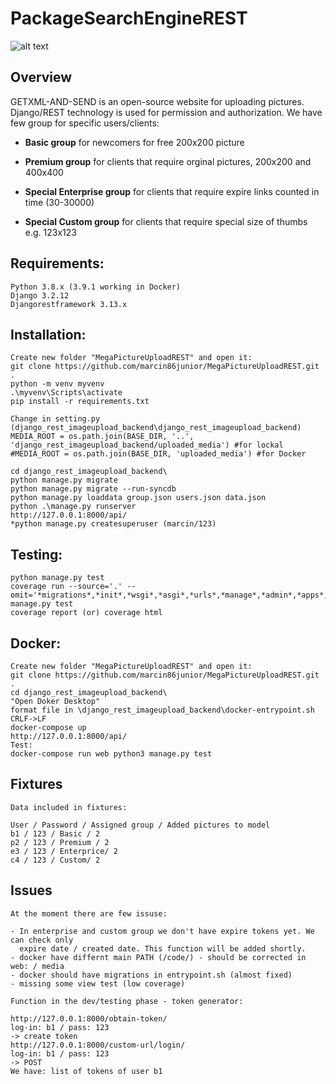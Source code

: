 PackageSearchEngineREST
=======================

![alt text](http://marcin86.pythonanywhere.com/static/PythonSearchREST.JPG)

Overview
--------

GETXML-AND-SEND is an open-source website for uploading pictures. 
Django/REST technology is used for permission and authorization.
We have few group for specific users/clients:

* **Basic group** for newcomers for free 200x200 picture

* **Premium group** for clients that require orginal pictures, 200x200 and 400x400

* **Special Enterprise group** for clients that require expire links counted in time (30-30000)

* **Special Custom group** for clients that require special size of thumbs e.g. 123x123

Requirements:
-------------

	Python 3.8.x (3.9.1 working in Docker)
	Django 3.2.12
	Djangorestframework 3.13.x

Installation:
-------------


	Create new folder "MegaPictureUploadREST" and open it:
	git clone https://github.com/marcin86junior/MegaPictureUploadREST.git .
	python -m venv myvenv
	.\myvenv\Scripts\activate
	pip install -r requirements.txt
	
	Change in setting.py (django_rest_imageupload_backend\django_rest_imageupload_backend)
	MEDIA_ROOT = os.path.join(BASE_DIR, '..', 'django_rest_imageupload_backend/uploaded_media') #for lockal
	#MEDIA_ROOT = os.path.join(BASE_DIR, 'uploaded_media') #for Docker

	cd django_rest_imageupload_backend\
	python manage.py migrate
	python manage.py migrate --run-syncdb
	python manage.py loaddata group.json users.json data.json
	python .\manage.py runserver
	http://127.0.0.1:8000/api/
	*python manage.py createsuperuser (marcin/123)


Testing:
--------

	python manage.py test
	coverage run --source='.' --omit='*migrations*,*init*,*wsgi*,*asgi*,*urls*,*manage*,*admin*,*apps*,*settings*,*test*,*seriali*' manage.py test
	coverage report (or) coverage html


Docker:
-------

	Create new folder "MegaPictureUploadREST" and open it:
	git clone https://github.com/marcin86junior/MegaPictureUploadREST.git .
	cd django_rest_imageupload_backend\
	"Open Doker Desktop"
	format file in \django_rest_imageupload_backend\docker-entrypoint.sh    CRLF->LF
	docker-compose up
	http://127.0.0.1:8000/api/
	Test:
	docker-compose run web python3 manage.py test


Fixtures
--------


	Data included in fixtures:

	User / Password / Assigned group / Added pictures to model
	b1 / 123 / Basic / 2
	p2 / 123 / Premium / 2
	e3 / 123 / Enterprice/ 2 
	c4 / 123 / Custom/ 2


Issues
------


	At the moment there are few issuse:

	- In enterprise and custom group we don't have expire tokens yet. We can check only
	  expire date / created date. This function will be added shortly.
	- docker have differnt main PATH (/code/) - should be corrected in web: / media
	- docker should have migrations in entrypoint.sh (almost fixed)
	- missing some view test (low coverage)

	Function in the dev/testing phase - token generator:

	http://127.0.0.1:8000/obtain-token/
	log-in: b1 / pass: 123
	-> create token
	http://127.0.0.1:8000/custom-url/login/
	log-in: b1 / pass: 123
	-> POST
	We have: list of tokens of user b1